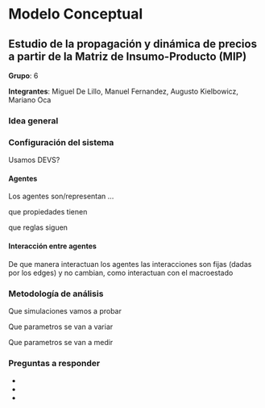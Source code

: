 # Modelo Conceptual 

## Estudio de la propagación y dinámica de precios a partir de la Matriz de Insumo-Producto (MIP)

**Grupo**: 6

**Integrantes**: Miguel De Lillo, Manuel Fernandez, Augusto Kielbowicz, Mariano Oca 

### Idea general



### Configuración del sistema

Usamos DEVS? 

#### Agentes

Los agentes son/representan ...

que propiedades tienen

que reglas siguen

#### Interacción entre agentes

De que manera interactuan los agentes
las interacciones son fijas (dadas por los edges) y no cambian, como interactuan con el macroestado


### Metodología de análisis

Que simulaciones vamos a probar

Que parametros se van a variar 

Que parametros se van a medir


### Preguntas a responder

- 
-
-